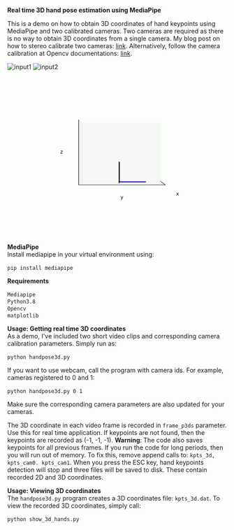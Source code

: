 **Real time 3D hand pose estimation using MediaPipe**

This is a demo on how to obtain 3D coordinates of hand keypoints using MediaPipe and two calibrated cameras. Two cameras are required as there is no way to obtain 3D coordinates from a single camera. My blog post on how to stereo calibrate two cameras: [link](https://temugeb.github.io/opencv/python/2021/02/02/stereo-camera-calibration-and-triangulation.html). Alternatively, follow the camera calibration at Opencv documentations: [link](https://docs.opencv.org/3.4/d9/d0c/group__calib3d.html).

![input1](media/output_kpts.gif "input1") ![input2](media/output2_kpts.gif "input2") 
![output](media/fig_0.gif "output")

**MediaPipe**  
Install mediapipe in your virtual environment using:
```
pip install mediapipe
```

**Requirements**  
```
Mediapipe
Python3.8
Opencv
matplotlib
```

**Usage: Getting real time 3D coordinates**  
As a demo, I've included two short video clips and corresponding camera calibration parameters. Simply run as:
```
python handpose3d.py
```
If you want to use webcam, call the program with camera ids. For example, cameras registered to 0 and 1:
```
python handpose3d.py 0 1
```
Make sure the corresponding camera parameters are also updated for your cameras.

The 3D coordinate in each video frame is recorded in ```frame_p3ds``` parameter. Use this for real time application. If keypoints are not found, then the keypoints are recorded as (-1, -1, -1). **Warning**: The code also saves keypoints for all previous frames. If you run the code for long periods, then you will run out of memory. To fix this, remove append calls to: ```kpts_3d, kpts_cam0. kpts_cam1```. When you press the ESC key, hand keypoints detection will stop and three files will be saved to disk. These contain recorded 2D and 3D coordinates. 

**Usage: Viewing 3D coordinates**  
The ```handpose3d.py``` program creates a 3D coordinates file: ```kpts_3d.dat```. To view the recorded 3D coordinates, simply call:
```
python show_3d_hands.py
```

